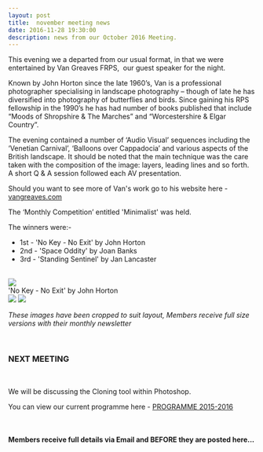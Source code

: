 ```yaml
---
layout: post
title:  november meeting news
date: 2016-11-28 19:30:00
description: news from our October 2016 Meeting.
---
```

This evening we a departed from our usual format, in that we were entertained by Van Greaves FRPS,  our guest speaker for the night.

Known by John Horton since the late 1960’s, Van is a professional photographer specialising in landscape photography – though of late he has diversified into photography of butterflies and birds. Since gaining his RPS fellowship in the 1990’s he has had number of books published that include “Moods of Shropshire & The Marches” and “Worcestershire & Elgar Country”.

The evening contained a number of ‘Audio Visual’ sequences including the ‘Venetian Carnival’, ‘Balloons over Cappadocia’ and various aspects of the British landscape. It should be noted that the main technique was the care taken with the composition of the image: layers, leading lines and so forth. A short Q & A session followed each AV presentation.

Should you want to see more of Van's work go to his website here - <a href="https://vangreaves.com/">vangreaves.com</a>

The ‘Monthly Competition’ entitled 'Minimalist' was held.

The winners were:-

<ul>
	<li>1st - 'No Key - No Exit' by John Horton</li>
	<li>2nd - 'Space Oddity' by Joan Banks</li>
	<li>3rd - 'Standing Sentinel' by Jan Lancaster</li>
</ul>

<br>

<div class="img_row">
	<img class="col three" src="{{ site.baseurl }}/assets/img/No_Key_No_Exit.jpg">
</div>
<div class="col three caption">
	'No Key - No Exit' by John Horton
</div>

<div class="img_row">
	<img class="col two" src="{{ site.baseurl }}/assets/img/Space_Oddity.jpg">
	<img class="col one" src="{{ site.baseurl }}/assets/img/Standing_Sentinel.jpg">
</div>

_These images have been cropped to suit layout, Members receive full size versions with their monthly newsletter_

<br>

### NEXT MEETING
<br>

We will be discussing the Cloning tool within Photoshop.

You can view our current programme here - <a href="{{ site.baseurl }}/programme/2015-09-01-Forward-Programme-2016-2017">PROGRAMME 2015-2016</a>

<br>

#### Members receive full details via Email and BEFORE they are posted here...

<br>